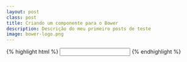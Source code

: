 ```yaml
---
layout: post
class: post
title: Criando um componente para o Bower
description: Descrição do meu primeiro posts de teste
image: bower-logo.png
---
```



{% highlight html %}
<input
   ng-model="{ string }"
   name="{ string }"
   required
   ng-required="{ boolean }"
   ng-minlength="{ number }"
   ng-maxlength="{ number }"
   ng-pattern="{ string }"
   ng-change="{ string }"
   ng-trim="{ boolean }">
</input>
{% endhighlight %}
